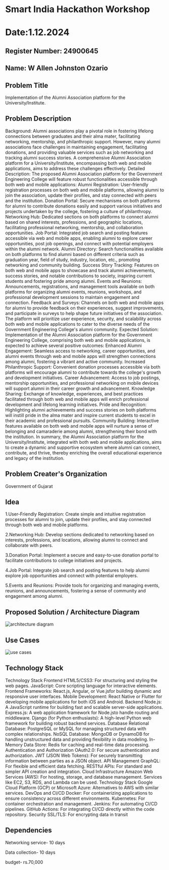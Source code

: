 # Smart India Hackathon Workshop
# Date:1.12.2024
## Register Number: 24900645
## Name: W Allen Johnston Ozario
## Problem Title
Implementation of the Alumni Association platform for the University/Institute.
## Problem Description
Background: Alumni associations play a pivotal role in fostering lifelong connections between graduates and their alma mater, facilitating networking, mentorship, and philanthropic support. However, many alumni associations face challenges in maintaining engagement, facilitating donations, and providing valuable services such as job networking and tracking alumni success stories. A comprehensive Alumni Association platform for a University/Institute, encompassing both web and mobile applications, aims to address these challenges effectively. Detailed Description: The proposed Alumni Association platform for the Government Engineering College will feature robust functionalities accessible through both web and mobile applications: Alumni Registration: User-friendly registration processes on both web and mobile platforms, allowing alumni to join the association, update their profiles, and stay connected with peers and the institution. Donation Portal: Secure mechanisms on both platforms for alumni to contribute donations easily and support various initiatives and projects undertaken by the college, fostering a culture of philanthropy. Networking Hub: Dedicated sections on both platforms to connect alumni based on shared interests, professions, and geographic locations, facilitating professional networking, mentorship, and collaboration opportunities. Job Portal: Integrated job search and posting features accessible via web and mobile apps, enabling alumni to explore career opportunities, post job openings, and connect with potential employers within the alumni network. Alumni Directory: Search functionalities available on both platforms to find alumni based on different criteria such as graduation year, field of study, industry, location, etc., promoting networking and community building. Success Story Tracking: Features on both web and mobile apps to showcase and track alumni achievements, success stories, and notable contributions to society, inspiring current students and fostering pride among alumni. Events and Reunions: Announcements, registrations, and management tools available on both platforms for organizing alumni events, reunions, workshops, and professional development sessions to maintain engagement and connection. Feedback and Surveys: Channels on both web and mobile apps for alumni to provide feedback on their experiences, suggest improvements, and participate in surveys to help shape future initiatives of the association. The platform will prioritize user experience, security, and scalability across both web and mobile applications to cater to the diverse needs of the Government Engineering College's alumni community. Expected Solution: Implementation of the Alumni Association platform for the Government Engineering College, comprising both web and mobile applications, is expected to achieve several positive outcomes: Enhanced Alumni Engagement: Seamless access to networking, career opportunities, and alumni events through web and mobile apps will strengthen connections among alumni, fostering a vibrant and active community. Increased Philanthropic Support: Convenient donation processes accessible via both platforms will encourage alumni to contribute towards the college's growth and development initiatives. Career Advancement: Access to job postings, mentorship opportunities, and professional networking on mobile devices will support alumni in their career growth and advancement. Knowledge Sharing: Exchange of knowledge, experiences, and best practices facilitated through both web and mobile apps will enrich professional development and lifelong learning initiatives. Pride and Recognition: Highlighting alumni achievements and success stories on both platforms will instill pride in the alma mater and inspire current students to excel in their academic and professional pursuits. Community Building: Interactive features available on both web and mobile apps will nurture a sense of belonging and camaraderie among alumni, strengthening their bond with the institution. In summary, the Alumni Association platform for the University/Institute, integrated with both web and mobile applications, aims to create a dynamic and supportive ecosystem where alumni can connect, contribute, and thrive, thereby enriching the overall educational experience and legacy of the institution.
## Problem Creater's Organization
Government of Gujarat

## Idea
1.User-Friendly Registration: Create simple and intuitive registration processes for
 alumni to join, update their profiles, and stay connected through both web and mobile
 platforms.
 
2.Networking Hub: Develop sections dedicated to networking based on interests,
 professions, and locations, allowing alumni to connect and collaborate with peers.
 
3.Donation Portal: Implement a secure and easy-to-use donation portal to facilitate
 contributions to college initiatives and projects.

4.Job Portal: Integrate job search and posting features to help alumni explore job
 opportunities and connect with potential employers.
 
5.Events and Reunions: Provide tools for organizing and managing events, reunions, and
 announcements, fostering a sense of community and engagement among alumni.

## Proposed Solution / Architecture Diagram

![architecture diagram](https://github.com/user-attachments/assets/003bf090-e7f7-4d4b-ace0-891fa16be23e)

## Use Cases

![use cases](https://github.com/user-attachments/assets/1e8f1683-50c8-4994-85ec-b3b86231ceff)

## Technology Stack

Technology Stack Frontend HTML5/CSS3: For structuring and styling the web pages.
 JavaScript: Core scripting language for interactive elements.
 Frontend Frameworks: React.js, Angular, or Vue.jsfor building dynamic and responsive
 user interfaces.
 Mobile Development: React Native or Flutter for developing mobile applications for
 both iOS and Android.
 Backend Node.js: A JavaScript runtime for building fast and scalable server-side
 applications.
 Express.js: A web application framework for Node.jsto handle routing and middleware.
 Django (for Python enthusiasts): A high-level Python web framework for building robust
 backend services.
 Database Relational Database: PostgreSQL or MySQL for managing structured data with
 complex relationships.
 NoSQL Database: MongoDB or DynamoDB for handling unstructured data and
 providing flexibility in data modeling.
 In-Memory Data Store: Redis for caching and real-time data processing.
 Authentication and Authorization OAuth2.0: For secure authentication and
 authorization.
 JWT (JSON Web Tokens): For securely transmitting information between parties as a
 JSON object.
 API Management GraphQL: For flexible and efficient data fetching.
 RESTful APIs: For standard and simpler API creation and integration.
 Cloud Infrastructure Amazon Web Services (AWS): For hosting, storage, and database
 management. Services like EC2, S3, RDS, and Lambda can be used.
 Technology Stack
Google Cloud Platform (GCP) or Microsoft Azure: Alternatives to AWS with similar
 services.
 DevOps and CI/CD Docker: For containerizing applications to ensure consistency across
 different environments.
 Kubernetes: For container orchestration and management.
 Jenkins: For automating CI/CD pipelines.
 GitHub Actions: For integrating CI/CD directly within the code repository.
 Security SSL/TLS: For encrypting data in transit

## Dependencies
Networking service- 10 days

Data collection- 10 days

budget- rs.70,000
